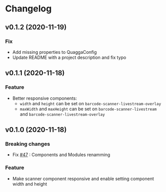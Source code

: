 # Changelog

## v0.1.2 (2020-11-19)

### Fix

- Add missing properties to QuaggaConfig
- Update README with a project description and fix typo

## v0.1.1 (2020-11-18)

### Feature

- Better responsive components:
  - `width` and `height` can be set on `barcode-scanner-livestream-overlay`
  - `maxWidth` and `maxHeight` can be set on `barcode-scanner-livestream` and `barcode-scanner-livestream-overlay`

## v0.1.0 (2020-11-18)

### Breaking changes

- Fix [#47](https://github.com/julienboulay/ngx-barcode-scanner/issues/47) : Components and Modules renamming

### Feature

- Make scanner component responsive and enable setting component width and height
